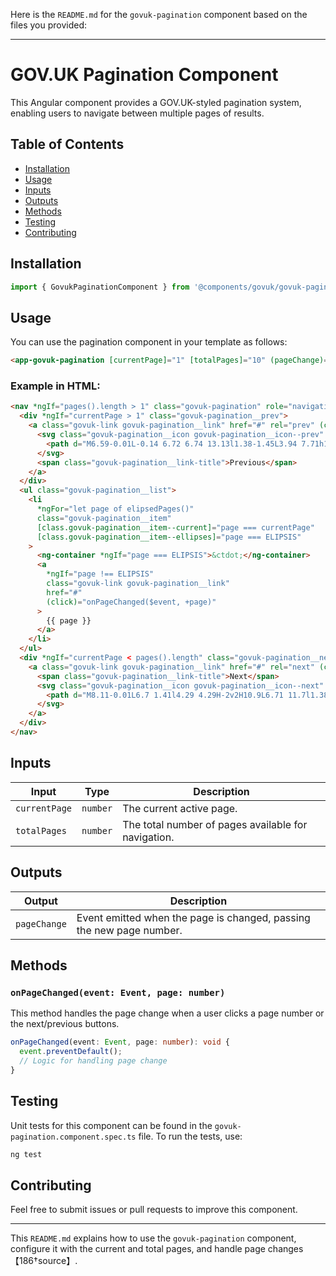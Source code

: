 Here is the `README.md` for the `govuk-pagination` component based on the files you provided:

---

# GOV.UK Pagination Component

This Angular component provides a GOV.UK-styled pagination system, enabling users to navigate between multiple pages of results.

## Table of Contents

- [Installation](#installation)
- [Usage](#usage)
- [Inputs](#inputs)
- [Outputs](#outputs)
- [Methods](#methods)
- [Testing](#testing)
- [Contributing](#contributing)

## Installation

```typescript
import { GovukPaginationComponent } from '@components/govuk/govuk-pagination/govuk-pagination.component';
```

## Usage

You can use the pagination component in your template as follows:

```html
<app-govuk-pagination [currentPage]="1" [totalPages]="10" (pageChange)="onPageChange($event)"></app-govuk-pagination>
```

### Example in HTML:

```html
<nav *ngIf="pages().length > 1" class="govuk-pagination" role="navigation" aria-label="results">
  <div *ngIf="currentPage > 1" class="govuk-pagination__prev">
    <a class="govuk-link govuk-pagination__link" href="#" rel="prev" (click)="onPageChanged($event, currentPage - 1)">
      <svg class="govuk-pagination__icon govuk-pagination__icon--prev" height="13" width="15" aria-hidden="true">
        <path d="M6.59-0.01L-0.14 6.72 6.74 13.13l1.38-1.45L3.94 7.71h12.9v-2H3.86l4.29-4.29L6.59-0.01z"></path>
      </svg>
      <span class="govuk-pagination__link-title">Previous</span>
    </a>
  </div>
  <ul class="govuk-pagination__list">
    <li
      *ngFor="let page of elipsedPages()"
      class="govuk-pagination__item"
      [class.govuk-pagination__item--current]="page === currentPage"
      [class.govuk-pagination__item--ellipses]="page === ELIPSIS"
    >
      <ng-container *ngIf="page === ELIPSIS">&ctdot;</ng-container>
      <a
        *ngIf="page !== ELIPSIS"
        class="govuk-link govuk-pagination__link"
        href="#"
        (click)="onPageChanged($event, +page)"
      >
        {{ page }}
      </a>
    </li>
  </ul>
  <div *ngIf="currentPage < pages().length" class="govuk-pagination__next">
    <a class="govuk-link govuk-pagination__link" href="#" rel="next" (click)="onPageChanged($event, currentPage + 1)">
      <span class="govuk-pagination__link-title">Next</span>
      <svg class="govuk-pagination__icon govuk-pagination__icon--next" height="13" width="15" aria-hidden="true">
        <path d="M8.11-0.01L6.7 1.41l4.29 4.29H-2v2H10.9L6.71 11.7l1.38 1.45 6.74-6.41L8.11-0.01z"></path>
      </svg>
    </a>
  </div>
</nav>
```

## Inputs

| Input         | Type     | Description                                         |
| ------------- | -------- | --------------------------------------------------- |
| `currentPage` | `number` | The current active page.                            |
| `totalPages`  | `number` | The total number of pages available for navigation. |

## Outputs

| Output       | Description                                                          |
| ------------ | -------------------------------------------------------------------- |
| `pageChange` | Event emitted when the page is changed, passing the new page number. |

## Methods

### `onPageChanged(event: Event, page: number)`

This method handles the page change when a user clicks a page number or the next/previous buttons.

```typescript
onPageChanged(event: Event, page: number): void {
  event.preventDefault();
  // Logic for handling page change
}
```

## Testing

Unit tests for this component can be found in the `govuk-pagination.component.spec.ts` file. To run the tests, use:

```bash
ng test
```

## Contributing

Feel free to submit issues or pull requests to improve this component.

---

This `README.md` explains how to use the `govuk-pagination` component, configure it with the current and total pages, and handle page changes【186†source】.
